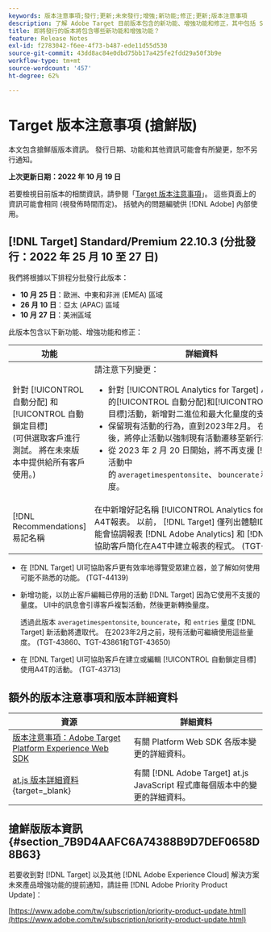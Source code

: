 ```yaml
---
keywords: 版本注意事項;發行;更新;未來發行;增強;新功能;修正;更新;版本注意事項
description: 了解 Adobe Target 目前版本包含的新功能、增強功能和修正，其中包括 SDK、API 和 JavaScript 程式庫。
title: 即將發行的版本將包含哪些新功能和增強功能？
feature: Release Notes
exl-id: f2783042-f6ee-4f73-b487-ede11d55d530
source-git-commit: 43dd8ac84e0dbd75bb17a425fe2fdd29a50f3b9e
workflow-type: tm+mt
source-wordcount: '457'
ht-degree: 62%

---
```


# Target 版本注意事項 (搶鮮版)

本文包含搶鮮版版本資訊。 發行日期、功能和其他資訊可能會有所變更，恕不另行通知。

**上次更新日期：2022 年 10 月 19 日**

若要檢視目前版本的相關資訊，請參閱「[Target 版本注意事項](release-notes.md)」。 這些頁面上的資訊可能會相同 (視發佈時間而定)。 括號內的問題編號供 [!DNL Adobe] 內部使用。

## [!DNL Target] Standard/Premium 22.10.3 (分批發行：2022 年 25 月 10 至 27 日)

我們將根據以下排程分批發行此版本：

* **10 月 25 日**：歐洲、中東和非洲 (EMEA) 區域
* **26 月 10 日**：亞太 (APAC) 區域
* **10 月 27 日**：美洲區域

此版本包含以下新功能、增強功能和修正：

| 功能 | 詳細資料 |
| --- | --- |
| 針對 [!UICONTROL 自動分配] 和 [!UICONTROL 自動鎖定目標]<br>(可供選取客戶進行測試。 將在未來版本中提供給所有客戶使用。) | 請注意下列變更：<ul><li>針對 [!UICONTROL Analytics for Target] A4T 報告中的[!UICONTROL 自動分配]和[!UICONTROL 自動鎖定目標]活動，新增對二進位和最大化量度的支援</li><li>保留現有活動的行為，直到2023年2月。 在此日期之後，將停止活動以強制現有活動遷移至新行為</li><li>從 2023 年 2 月 20 日開始，將不再支援 [!DNL Target] 活動中的 `averagetimespentonsite`、 `bouncerate` 和 `entries` 量度。</li></ul> |
| [!DNL Recommendations] 易記名稱 | 在中新增好記名稱 [!UICONTROL Analytics for Target] A4T報表。 以前， [!DNL Target] 僅列出體驗ID。 此增強功能會協調報表 [!DNL Adobe Analytics] 和 [!DNL Target] 並協助客戶簡化在A4T中建立報表的程式。 (TGT-41853 |

* 在 [!DNL Target] UI可協助客戶更有效率地導覽受眾建立器，並了解如何使用可能不熟悉的功能。 (TGT-44139)
* 新增功能，以防止客戶編輯已停用的活動 [!DNL Target] 因為它使用不支援的量度。 UI中的訊息會引導客戶複製活動，然後更新轉換量度。

   透過此版本 `averagetimespentonsite`, `bouncerate`，和 `entries` 量度 [!DNL Target] 新活動將遭取代。 在2023年2月之前，現有活動可繼續使用這些量度。 (TGT-43860、TGT-43861和TGT-43650)

* 在 [!DNL Target] UI可協助客戶在建立或編輯 [!UICONTROL 自動鎖定目標] 使用A4T的活動。 (TGT-43713)

## 額外的版本注意事項和版本詳細資料

| 資源 | 詳細資料 |
|--- |--- |
| [版本注意事項：Adobe Target Platform Experience Web SDK](https://experienceleague.adobe.com/docs/experience-platform/edge/release-notes.html?lang=zh-Hant) | 有關 Platform Web SDK 各版本變更的詳細資料。 |
| [at.js 版本詳細資料](https://developer.adobe.com/target/implement/client-side/atjs/target-atjs-versions/){target=_blank} | 有關 [!DNL Adobe Target] at.js JavaScript 程式庫每個版本中的變更的詳細資料。 |


## 搶鮮版版本資訊 {#section_7B9D4AAFC6A74388B9D7DEF0658D8B63}

若要收到對 [!DNL Target] 以及其他 [!DNL Adobe Experience Cloud] 解決方案未來產品增強功能的提前通知，請註冊 [!DNL Adobe Priority Product Update]：

[https://www.adobe.com/tw/subscription/priority-product-update.html](https://www.adobe.com/tw/subscription/priority-product-update.html)
